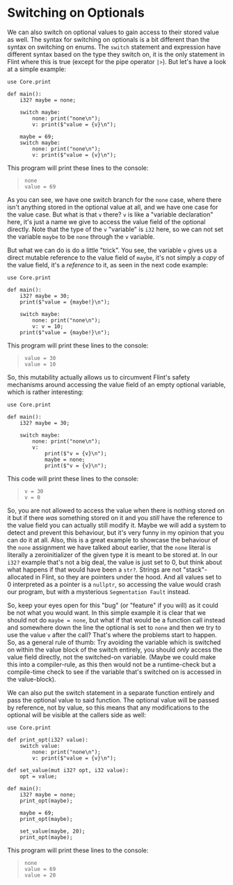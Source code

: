 # Switching on Optionals

We can also switch on optional values to gain access to their stored value as well. The syntax for switching on optionals is a bit different than the syntax on switching on enums. The `switch` statement and expression have different syntax based on the type they switch on, it is the only statement in Flint where this is true (except for the pipe operator `|>`). But let's have a look at a simple example:

```ft
use Core.print

def main():
	i32? maybe = none;

	switch maybe:
		none: print("none\n");
		v: print($"value = {v}\n");

	maybe = 69;
	switch maybe:
		none: print("none\n");
		v: print($"value = {v}\n");
```

This program will print these lines to the console:

> ```
> none
> value = 69
> ```

As you can see, we have one switch branch for the `none` case, where there isn't anything stored in the optional value at all, and we have one case for the value case. But what is that `v` there? `v` is like a "variable declaration" here, it's just a name we give to access the value field of the optional directly. Note that the type of the `v` "variable" is `i32` here, so we can not set the variable `maybe` to be `none` through the `v` variable.

But what we can do is do a little "trick". You see, the variable `v` gives us a direct mutable reference to the value field of `maybe`, it's not simply a _copy_ of the value field, it's a _reference_ to it, as seen in the next code example:

```ft
use Core.print

def main():
    i32? maybe = 30;
    print($"value = {maybe!}\n");

    switch maybe:
        none: print("none\n");
        v: v = 10;
    print($"value = {maybe!}\n");
```

This program will print these lines to the console:

> ```
> value = 30
> value = 10
> ```

So, this mutability actually allows us to circumvent Flint's safety mechanisms around accessing the value field of an empty optional variable, which is rather interesting:

```ft
use Core.print

def main():
	i32? maybe = 30;

	switch maybe:
		none: print("none\n");
		v:
			print($"v = {v}\n");
			maybe = none;
			print($"v = {v}\n");
```

This code will print these lines to the console:

> ```
> v = 30
> v = 0
> ```

So, you are not allowed to access the value when there is nothing stored on it but if there _was_ something stored on it and you _still_ have the reference to the value field you can actually still modify it. Maybe we will add a system to detect and prevent this behaviour, but it's very funny in my opinion that you can do it at all.
Also, this is a great example to showcase the behaviour of the `none` assignment we have talked about earlier, that the `none` literal is literally a zeroinitializer of the given type it is meant to be stored at. In our `i32?` example that's not a big deal, the value is just set to 0, but think about what happens if that would have been a `str?`. Strings are not "stack"-allocated in Flint, so they are pointers under the hood. And all values set to 0 interpreted as a pointer is a `nullptr`, so accessing the value would crash our program, but with a mysterious `Segmentation Fault` instead.

So, keep your eyes open for this "bug" (or "feature" if you will) as it could be not what you would want. In this simple example it is clear that we should not do `maybe = none`, but what if that would be a function call instead and somewhere down the line the optional is set to `none` and then we try to use the value `v` after the call? That's where the problems start to happen. So, as a general rule of thumb: Try avoiding the variable which is switched on within the value block of the switch entirely, you should _only_ access the value field directly, not the switched-on variable. (Maybe we could make this into a compiler-rule, as this then would not be a runtime-check but a compile-time check to see if the variable that's switched on is accessed in the value-block).

We can also put the switch statement in a separate function entirely and pass the optional value to said function. The optional value will be passed by reference, not by value, so this means that any modifications to the optional will be visible at the callers side as well:

```ft
use Core.print

def print_opt(i32? value):
	switch value:
		none: print("none\n");
		v: print($"value = {v}\n");

def set_value(mut i32? opt, i32 value):
	opt = value;

def main():
	i32? maybe = none;
	print_opt(maybe);

	maybe = 69;
	print_opt(maybe);

	set_value(maybe, 20);
	print_opt(maybe);
```

This program will print these lines to the console:

> ```
> none
> value = 69
> value = 20
> ```
